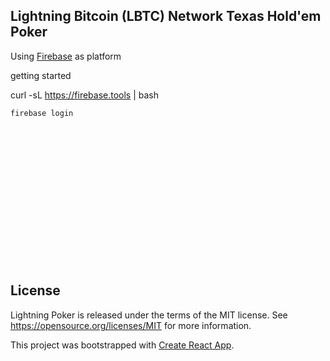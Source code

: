 ## Lightning Bitcoin (LBTC) Network Texas Hold'em Poker

Using [Firebase](https://firebase.google.com) as platform

getting started

curl -sL https://firebase.tools | bash

```
firebase login
```
<br>
<br>
<br>
<br>
<br>
<br>
<br>
<br>
<br>
<br>
<br>
<br>
<br>

## License

Lightning Poker is released under the terms of the MIT license. See https://opensource.org/licenses/MIT for more information.

This project was bootstrapped with [Create React App](https://github.com/facebook/create-react-app).
